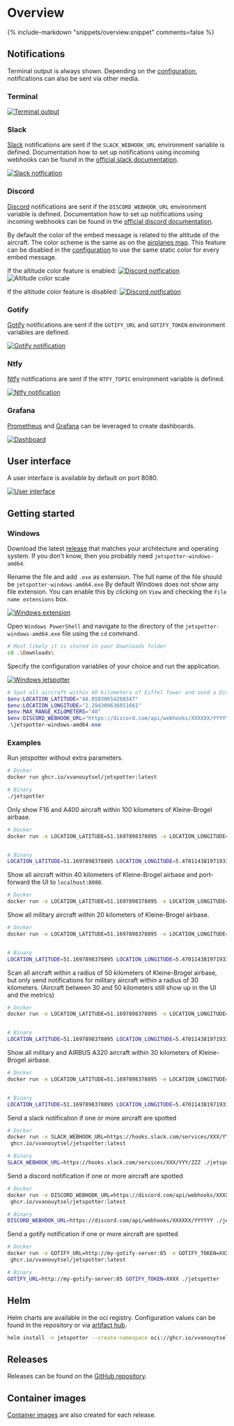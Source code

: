 # Overview

{%
   include-markdown "snippets/overview.snippet"
   comments=false
%}

## Notifications

Terminal output is always shown. Depending on the [configuration](configuration.md), notifications can also be sent via other media.

### Terminal

[![Terminal output](images/jetspotter-terminal-1.png)](images/jetspotter-terminal-1.png)

### Slack

[Slack](https://slack.com/) notifications are sent if the `SLACK_WEBHOOK_URL` environment variable is defined.
Documentation how to set up notifications using incoming webhooks can be found in the [official slack documentation](https://api.slack.com/messaging/webhooks).

[![Slack notfication](images/jetspotter-slack-1.png)](images/jetspotter-slack-1.png)

### Discord

[Discord](https://discord.com/) notifications are sent if the `DISCORD_WEBHOOK_URL` environment variable is defined.
Documentation how to set up notifications using incoming webhooks can be found in the [official discord documentation](https://support.discord.com/hc/en-us/articles/228383668-Intro-to-Webhooks).

By default the color of the embed message is related to the altitude of the aircraft. The color scheme is the same as on the [airplanes map](https://globe.airplanes.live/). This feature can be disabled in the [configuration](configuration.md) to use the same static color for every embed message.

If the altitude color feature is enabled:
[![Discord notfication](images/jetspotter-discord-1.png)](images/jetspotter-discord-1.png)
![Altitude color scale](images/jetspotter-color-scale.png)

If the altitude color feature is disabled:
[![Discord notfication](images/jetspotter-discord-2.png)](images/jetspotter-discord-2.png)

### Gotify

[Gotify](https://gotify.net/) notifications are sent if the `GOTIFY_URL` and `GOTIFY_TOKEN` environment variables are defined.

[![Gotify notification](images/jetspotter-gotify-1.png)](images/jetspotter-gotify-1.png)

### Ntfy

[Ntfy](https://ntfy.sh/) notifications are sent if the `NTFY_TOPIC` environment variable is defined.

[![Ntfy notification](images/jetspotter-ntfy-1.png)](images/jetspotter-ntfy-1.png)

### Grafana

[Prometheus](https://prometheus.io/) and [Grafana](https://grafana.com/) can be leveraged to create dashboards.

[![Dashboard](images/jetspotter-grafana-1.png)](images/jetspotter-grafana-1.png)

## User interface

A user interface is available by default on port 8080. 

[![User interface](images/jetspotter-ui-1.png)](images/jetspotter-ui-1.png)

## Getting started

### Windows

Download the latest [release](https://github.com/vvanouytsel/jetspotter/releases) that matches your architecture and operating system. If you don't know, then you probably need `jetspotter-windows-amd64`.

Rename the file and add `.exe` as extension. The full name of the file should be `jetspotter-windows-amd64.exe`
By default Windows does not show any file extension. You can enable this by clicking on `View` and checking the `File name extensions` box.

[![Windows extension](images/windows1.png)](images/windows1.png)

Open `Windows PowerShell` and navigate to the directory of the `jetspotter-windows-amd64.exe` file using the `cd` command.

```sh
# Most likely it is stored in your Downloads folder
cd .\Downloads\
```

Specify the configuration variables of your choice and run the application.

[![Windows jetspotter](images/windows2.png)](images/windows2.png)

```powershell
# Spot all aircraft within 40 kilometers of Eiffel Tower and send a Discord notification
$env:LOCATION_LATITUDE="48.85830654260347"
$env:LOCATION_LONGITUDE="2.294309636051661"
$env:MAX_RANGE_KILOMETERS="40"
$env:DISCORD_WEBHOOK_URL="https://discord.com/api/webhooks/XXXXXX/YYYYYY"
.\jetspotter-windows-amd64.exe
```

### Examples

Run jetspotter without extra parameters.

```bash
# Docker
docker run ghcr.io/vvanouytsel/jetspotter:latest

# Binary
./jetspotter
```

Only show F16 and A400 aircraft within 100 kilometers of Kleine-Brogel airbase.

```bash
# Docker
docker run -e LOCATION_LATITUDE=51.1697898378895 -e LOCATION_LONGITUDE=5.470114381971933 -e AIRCRAFT_TYPES=F16,A400 -e MAX_RANGE_KILOMETERS=100 ghcr.io/vvanouytsel/jetspotter:latest


# Binary
LOCATION_LATITUDE=51.1697898378895 LOCATION_LONGITUDE=5.470114381971933 AIRCRAFT_TYPES=F16,A400 MAX_RANGE_KILOMETERS=100 ./jetspotter
```

Show all aircraft within 40 kilometers of Kleine-Brogel airbase and port-forward the UI to `localhost:8080`.

```bash
# Docker
docker run -e LOCATION_LATITUDE=51.1697898378895 -e LOCATION_LONGITUDE=5.470114381971933 -e MAX_RANGE_KILOMETERS=40 -p 8080:8080 ghcr.io/vvanouytsel/jetspotter:latest
```

Show all military aircraft within 20 kilometers of Kleine-Brogel airbase.

```bash
# Docker
docker run -e LOCATION_LATITUDE=51.1697898378895 -e LOCATION_LONGITUDE=5.470114381971933 -e AIRCRAFT_TYPES=MILITARY -e MAX_RANGE_KILOMETERS=20 ghcr.io/vvanouytsel/jetspotter:latest


# Binary
LOCATION_LATITUDE=51.1697898378895 LOCATION_LONGITUDE=5.470114381971933 AIRCRAFT_TYPES=MILITARY MAX_RANGE_KILOMETERS=20 ./jetspotter
```

Scan all aircraft within a radius of 50 kilometers of Kleine-Brogel airbase, but only send notifications for military aircraft within a radius of 30 kilometers. (Aircraft between 30 and 50 kilometers still show up in the UI and the metrics)

```bash
# Docker
docker run -e LOCATION_LATITUDE=51.1697898378895 -e LOCATION_LONGITUDE=5.470114381971933 -e AIRCRAFT_TYPES=MILITARY -e MAX_SCAN_RANGE_KILOMETERS=50 -e MAX_RANGE_KILOMETERS=30 ghcr.io/vvanouytsel/jetspotter:latest


# Binary
LOCATION_LATITUDE=51.1697898378895 LOCATION_LONGITUDE=5.470114381971933 AIRCRAFT_TYPES=MILITARY MAX_SCAN_RANGE_KILOMETERS=50 MAX_RANGE_KILOMETERS=30 ./jetspotter
```

Show all military and AIRBUS A320 aircraft within 30 kilometers of Kleine-Brogel airbase.

```bash
# Docker
docker run -e LOCATION_LATITUDE=51.1697898378895 -e LOCATION_LONGITUDE=5.470114381971933 -e AIRCRAFT_TYPES=MILITARY,A320 -e MAX_RANGE_KILOMETERS=30 ghcr.io/vvanouytsel/jetspotter:latest


# Binary
LOCATION_LATITUDE=51.1697898378895 LOCATION_LONGITUDE=5.470114381971933 AIRCRAFT_TYPES=MILITARY,A320 MAX_RANGE_KILOMETERS=30 ./jetspotter
```

Send a slack notification if one or more aircraft are spotted

```bash
# Docker
docker run -e SLACK_WEBHOOK_URL=https://hooks.slack.com/services/XXX/YYY/ZZZ
 ghcr.io/vvanouytsel/jetspotter:latest

# Binary
SLACK_WEBHOOK_URL=https://hooks.slack.com/services/XXX/YYY/ZZZ ./jetspotter
```

Send a discord notification if one or more aircraft are spotted

```bash
# Docker
docker run -e DISCORD_WEBHOOK_URL=https://discord.com/api/webhooks/XXXXXX/YYYYYY
 ghcr.io/vvanouytsel/jetspotter:latest

# Binary
DISCORD_WEBHOOK_URL=https://discord.com/api/webhooks/XXXXXX/YYYYYY ./jetspotter
```

Send a gotify notification if one or more aircraft are spotted

```bash
# Docker
docker run -e GOTIFY_URL=http://my-gotify-server:85 -e GOTIFY_TOKEN=XXXX
 ghcr.io/vvanouytsel/jetspotter:latest

# Binary
GOTIFY_URL=http://my-gotify-server:85 GOTIFY_TOKEN=XXXX ./jetspotter
```

## Helm

Helm charts are available in the oci registry.
Configuration values can be found in the repository or via [artifact hub](https://artifacthub.io/packages/helm/jetspotter/jetspotter).

```bash
helm install -n jetspotter --create-namespace oci://ghcr.io/vvanouytsel/jetspotter-chart/jetspotter
```

## Releases

Releases can be found on the [GitHub repository](https://github.com/vvanouytsel/jetspotter/releases).

## Container images

[Container images](https://github.com/vvanouytsel/jetspotter/pkgs/container/jetspotter) are also created for each release.
